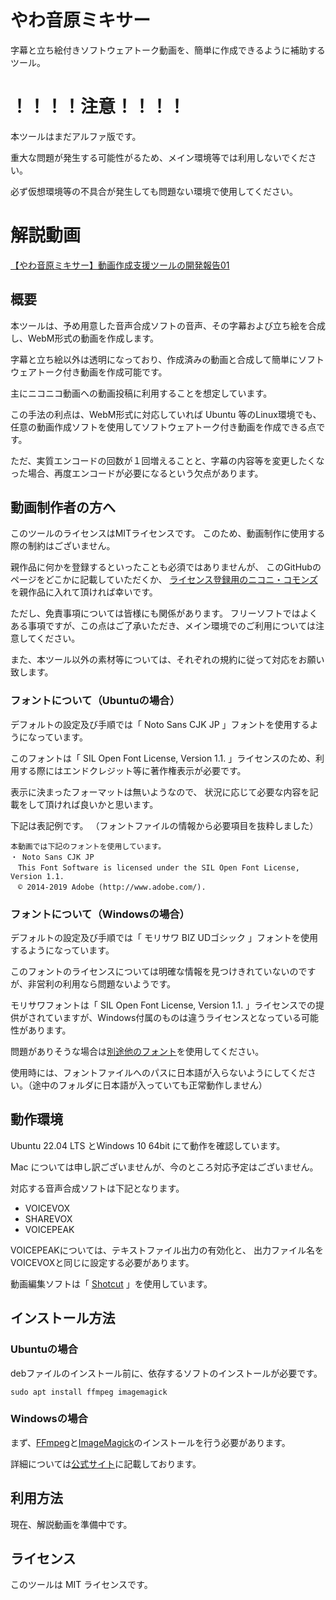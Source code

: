 # やわ音原ミキサー
字幕と立ち絵付きソフトウェアトーク動画を、簡単に作成できるように補助するツール。


# ！！！！注意！！！！

本ツールはまだアルファ版です。

重大な問題が発生する可能性がるため、メイン環境等では利用しないでください。

必ず仮想環境等の不具合が発生しても問題ない環境で使用してください。

# 解説動画

[【やわ音原ミキサー】動画作成支援ツールの開発報告01](https://www.nicovideo.jp/watch/sm41720805) 


## 概要

本ツールは、予め用意した音声合成ソフトの音声、その字幕および立ち絵を合成し、WebM形式の動画を作成します。

字幕と立ち絵以外は透明になっており、作成済みの動画と合成して簡単にソフトウェアトーク付き動画を作成可能です。

主にニコニコ動画への動画投稿に利用することを想定しています。

この手法の利点は、WebM形式に対応していれば Ubuntu 等のLinux環境でも、任意の動画作成ソフトを使用してソフトウェアトーク付き動画を作成できる点です。

ただ、実質エンコードの回数が１回増えることと、字幕の内容等を変更したくなった場合、再度エンコードが必要になるという欠点があります。


## 動画制作者の方へ

このツールのライセンスはMITライセンスです。
このため、動画制作に使用する際の制約はございません。

親作品に何かを登録するといったことも必須ではありませんが、
このGitHubのページをどこかに記載していただくか、
[ライセンス登録用のニコニ・コモンズ](https://commons.nicovideo.jp/works/nc362881)を親作品に入れて頂ければ幸いです。

ただし、免責事項については皆様にも関係があります。
フリーソフトではよくある事項ですが、この点はご了承いただき、メイン環境でのご利用については注意してください。

また、本ツール以外の素材等については、それぞれの規約に従って対応をお願い致します。

### フォントについて（Ubuntuの場合）

デフォルトの設定及び手順では「 Noto Sans CJK JP 」フォントを使用するようになっています。

このフォントは「 SIL Open Font License, Version 1.1. 」ライセンスのため、利用する際にはエンドクレジット等に著作権表示が必要です。

表示に決まったフォーマットは無いようなので、
状況に応じて必要な内容を記載をして頂ければ良いかと思います。

下記は表記例です。
（フォントファイルの情報から必要項目を抜粋しました）
```
本動画では下記のフォントを使用しています。
・ Noto Sans CJK JP 
　This Font Software is licensed under the SIL Open Font License, Version 1.1.
　© 2014-2019 Adobe (http://www.adobe.com/).
```

### フォントについて（Windowsの場合）

デフォルトの設定及び手順では「 モリサワ BIZ UDゴシック 」フォントを使用するようになっています。

このフォントのライセンスについては明確な情報を見つけきれていないのですが、非営利の利用なら問題ないようです。

モリサワフォントは「 SIL Open Font License, Version 1.1. 」ライセンスでの提供がされていますが、Windows付属のものは違うライセンスとなっている可能性があります。

問題がありそうな場合は[別途他のフォント](https://fonts.google.com/noto/specimen/Noto+Sans+JP)を使用してください。

使用時には、フォントファイルへのパスに日本語が入らないようにしてください。（途中のフォルダに日本語が入っていても正常動作しません）


## 動作環境

Ubuntu 22.04 LTS とWindows 10 64bit にて動作を確認しています。

Mac については申し訳ございませんが、今のところ対応予定はございません。

対応する音声合成ソフトは下記となります。

- VOICEVOX
- SHAREVOX
- VOICEPEAK

VOICEPEAKについては、テキストファイル出力の有効化と、
出力ファイル名をVOICEVOXと同じに設定する必要があります。

動画編集ソフトは「 [Shotcut](https://www.shotcut.org/) 」を使用しています。


## インストール方法

### Ubuntuの場合

debファイルのインストール前に、依存するソフトのインストールが必要です。

```
sudo apt install ffmpeg imagemagick
```

### Windowsの場合

まず、[FFmpeg](https://ffmpeg.org/)と[ImageMagick](https://imagemagick.org/)のインストールを行う必要があります。

詳細については[公式サイト](https://yawaongen-mixer.org/)に記載しております。

## 利用方法

現在、解説動画を準備中です。

## ライセンス

このツールは MIT ライセンスです。
